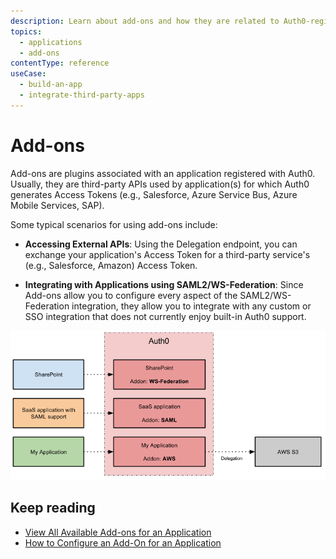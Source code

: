 ```yaml
---
description: Learn about add-ons and how they are related to Auth0-registered Applications.
topics:
  - applications
  - add-ons
contentType: reference
useCase:
  - build-an-app
  - integrate-third-party-apps
---
```


# Add-ons

Add-ons are plugins associated with an application registered with Auth0. Usually, they are third-party APIs used by application(s) for which Auth0 generates Access Tokens (e.g., Salesforce, Azure Service Bus, Azure Mobile Services, SAP).

Some typical scenarios for using add-ons include:

* **Accessing External APIs**: Using the Delegation endpoint, you can exchange your application's Access Token for a third-party service's (e.g., Salesforce, Amazon) Access Token.

* **Integrating with Applications using SAML2/WS-Federation**: Since Add-ons allow you to configure every aspect of the SAML2/WS-Federation integration, they allow you to integrate with any custom or SSO integration that does not currently enjoy built-in Auth0 support.

![Addons Example Diagram](/media/articles/applications/applications-addon-types.png)


## Keep reading

- [View All Available Add-ons for an Application](/applications/guides/view-addons-for-app-dashboard)
- [How to Configure an Add-On for an Application](/addons)
